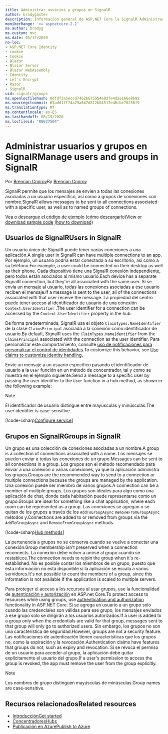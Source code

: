 ```yaml
---
title: Administrar usuarios y grupos en SignalR
author: bradygaster
description: Información general de ASP.NET Core la SignalR Administración de usuarios y grupos.
monikerRange: '>= aspnetcore-2.1'
ms.author: bradyg
ms.custom: mvc
ms.date: 05/17/2020
no-loc:
- ASP.NET Core Identity
- cookie
- Cookie
- Blazor
- Blazor Server
- Blazor WebAssembly
- Identity
- Let's Encrypt
- Razor
- SignalR
uid: signalr/groups
ms.openlocfilehash: 0dfdf3a5eccd7462b675554e02fe4d2e166e8b92
ms.sourcegitcommit: 65add17f74a29a647d812b04517e46cbc78258f9
ms.translationtype: MT
ms.contentlocale: es-ES
ms.lasthandoff: 08/19/2020
ms.locfileid: "88627564"
---
```

# <a name="manage-users-and-groups-in-no-locsignalr"></a><span data-ttu-id="89968-103">Administrar usuarios y grupos en SignalR</span><span class="sxs-lookup"><span data-stu-id="89968-103">Manage users and groups in SignalR</span></span>

<span data-ttu-id="89968-104">Por [Brennan Conroy](https://github.com/BrennanConroy)</span><span class="sxs-lookup"><span data-stu-id="89968-104">By [Brennan Conroy](https://github.com/BrennanConroy)</span></span>

<span data-ttu-id="89968-105">SignalR permite que los mensajes se envíen a todas las conexiones asociadas a un usuario específico, así como a grupos de conexiones con nombre.</span><span class="sxs-lookup"><span data-stu-id="89968-105">SignalR allows messages to be sent to all connections associated with a specific user, as well as to named groups of connections.</span></span>

<span data-ttu-id="89968-106">[Vea o descargue el código de ejemplo](https://github.com/dotnet/AspNetCore.Docs/tree/master/aspnetcore/signalr/groups/sample/) [(cómo descargarlo)](xref:index#how-to-download-a-sample)</span><span class="sxs-lookup"><span data-stu-id="89968-106">[View or download sample code](https://github.com/dotnet/AspNetCore.Docs/tree/master/aspnetcore/signalr/groups/sample/) [(how to download)](xref:index#how-to-download-a-sample)</span></span>

## <a name="users-in-no-locsignalr"></a><span data-ttu-id="89968-107">Usuarios de SignalR</span><span class="sxs-lookup"><span data-stu-id="89968-107">Users in SignalR</span></span>

<span data-ttu-id="89968-108">Un usuario único de SignalR puede tener varias conexiones a una aplicación.</span><span class="sxs-lookup"><span data-stu-id="89968-108">A single user in SignalR can have multiple connections to an app.</span></span> <span data-ttu-id="89968-109">Por ejemplo, un usuario podría estar conectado a su escritorio, así como a su teléfono.</span><span class="sxs-lookup"><span data-stu-id="89968-109">For example, a user could be connected on their desktop as well as their phone.</span></span> <span data-ttu-id="89968-110">Cada dispositivo tiene una SignalR conexión independiente, pero todos están asociados al mismo usuario.</span><span class="sxs-lookup"><span data-stu-id="89968-110">Each device has a separate SignalR connection, but they're all associated with the same user.</span></span> <span data-ttu-id="89968-111">Si se envía un mensaje al usuario, todas las conexiones asociadas a ese usuario reciben el mensaje.</span><span class="sxs-lookup"><span data-stu-id="89968-111">If a message is sent to the user, all of the connections associated with that user receive the message.</span></span> <span data-ttu-id="89968-112">La propiedad del centro puede tener acceso al identificador de usuario de una conexión `Context.UserIdentifier` .</span><span class="sxs-lookup"><span data-stu-id="89968-112">The user identifier for a connection can be accessed by the `Context.UserIdentifier` property in the hub.</span></span>

<span data-ttu-id="89968-113">De forma predeterminada, SignalR usa el objeto `ClaimTypes.NameIdentifier` de la clase `ClaimsPrincipal` asociada a la conexión como identificador de usuario.</span><span class="sxs-lookup"><span data-stu-id="89968-113">By default, SignalR uses the `ClaimTypes.NameIdentifier` from the `ClaimsPrincipal` associated with the connection as the user identifier.</span></span> <span data-ttu-id="89968-114">Para personalizar este comportamiento, consulte [uso de notificaciones para personalizar el control de identidades](xref:signalr/authn-and-authz#use-claims-to-customize-identity-handling).</span><span class="sxs-lookup"><span data-stu-id="89968-114">To customize this behavior, see [Use claims to customize identity handling](xref:signalr/authn-and-authz#use-claims-to-customize-identity-handling).</span></span>

<span data-ttu-id="89968-115">Envíe un mensaje a un usuario específico pasando el identificador de usuario a la `User` función en un método de concentrador, tal y como se muestra en el ejemplo siguiente:</span><span class="sxs-lookup"><span data-stu-id="89968-115">Send a message to a specific user by passing the user identifier to the `User` function in a hub method, as shown in the following example:</span></span>

> [!NOTE]
> <span data-ttu-id="89968-116">El identificador de usuario distingue entre mayúsculas y minúsculas.</span><span class="sxs-lookup"><span data-stu-id="89968-116">The user identifier is case-sensitive.</span></span>

[!code-csharp[Configure service](groups/sample/Hubs/ChatHub.cs?range=29-32)]

## <a name="groups-in-no-locsignalr"></a><span data-ttu-id="89968-117">Grupos en SignalR</span><span class="sxs-lookup"><span data-stu-id="89968-117">Groups in SignalR</span></span>

<span data-ttu-id="89968-118">Un grupo es una colección de conexiones asociadas a un nombre.</span><span class="sxs-lookup"><span data-stu-id="89968-118">A group is a collection of connections associated with a name.</span></span> <span data-ttu-id="89968-119">Los mensajes se pueden enviar a todas las conexiones de un grupo.</span><span class="sxs-lookup"><span data-stu-id="89968-119">Messages can be sent to all connections in a group.</span></span> <span data-ttu-id="89968-120">Los grupos son el método recomendado para enviar a una conexión o varias conexiones, ya que la aplicación administra los grupos.</span><span class="sxs-lookup"><span data-stu-id="89968-120">Groups are the recommended way to send to a connection or multiple connections because the groups are managed by the application.</span></span> <span data-ttu-id="89968-121">Una conexión puede ser miembro de varios grupos.</span><span class="sxs-lookup"><span data-stu-id="89968-121">A connection can be a member of multiple groups.</span></span> <span data-ttu-id="89968-122">Los grupos son ideales para algo como una aplicación de chat, donde cada habitación puede representarse como un grupo.</span><span class="sxs-lookup"><span data-stu-id="89968-122">Groups are ideal for something like a chat application, where each room can be represented as a group.</span></span> <span data-ttu-id="89968-123">Las conexiones se agregan o se quitan de los grupos a través de los `AddToGroupAsync` `RemoveFromGroupAsync` métodos y.</span><span class="sxs-lookup"><span data-stu-id="89968-123">Connections are added to or removed from groups via the `AddToGroupAsync` and `RemoveFromGroupAsync` methods.</span></span>

[!code-csharp[Hub methods](groups/sample/Hubs/ChatHub.cs?range=15-27)]

<span data-ttu-id="89968-124">La pertenencia a grupos no se conserva cuando se vuelve a conectar una conexión.</span><span class="sxs-lookup"><span data-stu-id="89968-124">Group membership isn't preserved when a connection reconnects.</span></span> <span data-ttu-id="89968-125">La conexión debe volver a unirse al grupo cuando se restablece.</span><span class="sxs-lookup"><span data-stu-id="89968-125">The connection needs to rejoin the group when it's re-established.</span></span> <span data-ttu-id="89968-126">No es posible contar los miembros de un grupo, puesto que esta información no está disponible si la aplicación se escala a varios servidores.</span><span class="sxs-lookup"><span data-stu-id="89968-126">It's not possible to count the members of a group, since this information is not available if the application is scaled to multiple servers.</span></span>

<span data-ttu-id="89968-127">Para proteger el acceso a los recursos al usar grupos, use la funcionalidad de [autenticación y autorización](xref:signalr/authn-and-authz) en ASP.net Core.</span><span class="sxs-lookup"><span data-stu-id="89968-127">To protect access to resources while using groups, use [authentication and authorization](xref:signalr/authn-and-authz) functionality in ASP.NET Core.</span></span> <span data-ttu-id="89968-128">Si se agrega un usuario a un grupo solo cuando las credenciales son válidas para ese grupo, los mensajes enviados a ese grupo solo se dirigirán a los usuarios autorizados.</span><span class="sxs-lookup"><span data-stu-id="89968-128">If a user is added to a group only when the credentials are valid for that group, messages sent to that group will only go to authorized users.</span></span> <span data-ttu-id="89968-129">Sin embargo, los grupos no son una característica de seguridad.</span><span class="sxs-lookup"><span data-stu-id="89968-129">However, groups are not a security feature.</span></span> <span data-ttu-id="89968-130">Las notificaciones de autenticación tienen características que los grupos no, como la expiración y la revocación.</span><span class="sxs-lookup"><span data-stu-id="89968-130">Authentication claims have features that groups do not, such as expiry and revocation.</span></span> <span data-ttu-id="89968-131">Si se revoca el permiso de un usuario para acceder al grupo, la aplicación debe quitar explícitamente el usuario del grupo.</span><span class="sxs-lookup"><span data-stu-id="89968-131">If a user's permission to access the group is revoked, the app must remove the user from the group explicitly.</span></span>

> [!NOTE]
> <span data-ttu-id="89968-132">Los nombres de grupo distinguen mayúsculas de minúsculas.</span><span class="sxs-lookup"><span data-stu-id="89968-132">Group names are case-sensitive.</span></span>

## <a name="related-resources"></a><span data-ttu-id="89968-133">Recursos relacionados</span><span class="sxs-lookup"><span data-stu-id="89968-133">Related resources</span></span>

* [<span data-ttu-id="89968-134">Introducción</span><span class="sxs-lookup"><span data-stu-id="89968-134">Get started</span></span>](xref:tutorials/signalr)
* [<span data-ttu-id="89968-135">Concentradores</span><span class="sxs-lookup"><span data-stu-id="89968-135">Hubs</span></span>](xref:signalr/hubs)
* [<span data-ttu-id="89968-136">Publicación en Azure</span><span class="sxs-lookup"><span data-stu-id="89968-136">Publish to Azure</span></span>](xref:signalr/publish-to-azure-web-app)
